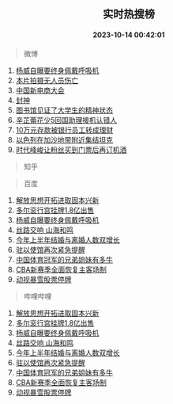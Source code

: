 <div align="center"><h2>实时热搜榜</h2><h4>2023-10-14 00:42:01</h4></div>

> 微博  

1. [杨威自曝要终身佩戴呼吸机](https://s.weibo.com/weibo?q=%23%E6%9D%A8%E5%A8%81%E8%87%AA%E6%9B%9D%E8%A6%81%E7%BB%88%E8%BA%AB%E4%BD%A9%E6%88%B4%E5%91%BC%E5%90%B8%E6%9C%BA%23&t=31&band_rank=1&Refer=top)<br />
2. [本片拍摄无人员伤亡](https://s.weibo.com/weibo?q=%23%E6%9C%AC%E7%89%87%E6%8B%8D%E6%91%84%E6%97%A0%E4%BA%BA%E5%91%98%E4%BC%A4%E4%BA%A1%23&t=31&band_rank=2&Refer=top)<br />
3. [中国新电商大会](https://s.weibo.com/weibo?q=%23%E4%B8%AD%E5%9B%BD%E6%96%B0%E7%94%B5%E5%95%86%E5%A4%A7%E4%BC%9A%23&t=31&band_rank=3&Refer=top)<br />
4. [封神](https://s.weibo.com/weibo?q=%E5%B0%81%E7%A5%9E&t=31&band_rank=4&Refer=top)<br />
5. [图书馆见证了大学生的精神状态](https://s.weibo.com/weibo?q=%E5%9B%BE%E4%B9%A6%E9%A6%86%E8%A7%81%E8%AF%81%E4%BA%86%E5%A4%A7%E5%AD%A6%E7%94%9F%E7%9A%84%E7%B2%BE%E7%A5%9E%E7%8A%B6%E6%80%81&t=31&band_rank=5&Refer=top)<br />
6. [辛芷蕾花少5回国助理接机认错人](https://s.weibo.com/weibo?q=%23%E8%BE%9B%E8%8A%B7%E8%95%BE%E8%8A%B1%E5%B0%915%E5%9B%9E%E5%9B%BD%E5%8A%A9%E7%90%86%E6%8E%A5%E6%9C%BA%E8%AE%A4%E9%94%99%E4%BA%BA%23&t=31&band_rank=6&Refer=top)<br />
7. [10万元存款被银行员工转成理财](https://s.weibo.com/weibo?q=%2310%E4%B8%87%E5%85%83%E5%AD%98%E6%AC%BE%E8%A2%AB%E9%93%B6%E8%A1%8C%E5%91%98%E5%B7%A5%E8%BD%AC%E6%88%90%E7%90%86%E8%B4%A2%23&t=31&band_rank=7&Refer=top)<br />
8. [以色列在加沙地带附近集结坦克](https://s.weibo.com/weibo?q=%23%E4%BB%A5%E8%89%B2%E5%88%97%E5%9C%A8%E5%8A%A0%E6%B2%99%E5%9C%B0%E5%B8%A6%E9%99%84%E8%BF%91%E9%9B%86%E7%BB%93%E5%9D%A6%E5%85%8B%23&t=31&band_rank=8&Refer=top)<br />
9. [时代峰峻让粉丝买到门票后再订机酒](https://s.weibo.com/weibo?q=%23%E6%97%B6%E4%BB%A3%E5%B3%B0%E5%B3%BB%E8%AE%A9%E7%B2%89%E4%B8%9D%E4%B9%B0%E5%88%B0%E9%97%A8%E7%A5%A8%E5%90%8E%E5%86%8D%E8%AE%A2%E6%9C%BA%E9%85%92%23&t=31&band_rank=9&Refer=top)<br />

> 知乎  


> 百度  

1. [解放思想开拓进取固本兴新](https://www.baidu.com/s?wd=%E8%A7%A3%E6%94%BE%E6%80%9D%E6%83%B3%E5%BC%80%E6%8B%93%E8%BF%9B%E5%8F%96%E5%9B%BA%E6%9C%AC%E5%85%B4%E6%96%B0&sa=fyb_news&rsv_dl=fyb_news)<br />
2. [多尔衮行宫挂牌1.8亿出售](https://www.baidu.com/s?wd=%E5%A4%9A%E5%B0%94%E8%A1%AE%E8%A1%8C%E5%AE%AB%E6%8C%82%E7%89%8C1.8%E4%BA%BF%E5%87%BA%E5%94%AE&sa=fyb_news&rsv_dl=fyb_news)<br />
3. [杨威自曝要终身佩戴呼吸机](https://www.baidu.com/s?wd=%E6%9D%A8%E5%A8%81%E8%87%AA%E6%9B%9D%E8%A6%81%E7%BB%88%E8%BA%AB%E4%BD%A9%E6%88%B4%E5%91%BC%E5%90%B8%E6%9C%BA&sa=fyb_news&rsv_dl=fyb_news)<br />
4. [丝路交响 山海和鸣](https://www.baidu.com/s?wd=%E4%B8%9D%E8%B7%AF%E4%BA%A4%E5%93%8D+%E5%B1%B1%E6%B5%B7%E5%92%8C%E9%B8%A3&sa=fyb_news&rsv_dl=fyb_news)<br />
5. [今年上半年结婚与离婚人数双增长](https://www.baidu.com/s?wd=%E4%BB%8A%E5%B9%B4%E4%B8%8A%E5%8D%8A%E5%B9%B4%E7%BB%93%E5%A9%9A%E4%B8%8E%E7%A6%BB%E5%A9%9A%E4%BA%BA%E6%95%B0%E5%8F%8C%E5%A2%9E%E9%95%BF&sa=fyb_news&rsv_dl=fyb_news)<br />
6. [驻以使馆再次紧急提醒](https://www.baidu.com/s?wd=%E9%A9%BB%E4%BB%A5%E4%BD%BF%E9%A6%86%E5%86%8D%E6%AC%A1%E7%B4%A7%E6%80%A5%E6%8F%90%E9%86%92&sa=fyb_news&rsv_dl=fyb_news)<br />
7. [中国体育冠军的兄弟姐妹有多牛](https://www.baidu.com/s?wd=%E4%B8%AD%E5%9B%BD%E4%BD%93%E8%82%B2%E5%86%A0%E5%86%9B%E7%9A%84%E5%85%84%E5%BC%9F%E5%A7%90%E5%A6%B9%E6%9C%89%E5%A4%9A%E7%89%9B&sa=fyb_news&rsv_dl=fyb_news)<br />
8. [CBA新赛季全面恢复主客场制](https://www.baidu.com/s?wd=CBA%E6%96%B0%E8%B5%9B%E5%AD%A3%E5%85%A8%E9%9D%A2%E6%81%A2%E5%A4%8D%E4%B8%BB%E5%AE%A2%E5%9C%BA%E5%88%B6&sa=fyb_news&rsv_dl=fyb_news)<br />
9. [动视暴雪股票停牌](https://www.baidu.com/s?wd=%E5%8A%A8%E8%A7%86%E6%9A%B4%E9%9B%AA%E8%82%A1%E7%A5%A8%E5%81%9C%E7%89%8C&sa=fyb_news&rsv_dl=fyb_news)<br />

> 哔哩哔哩  

1. [解放思想开拓进取固本兴新](https://www.baidu.com/s?wd=%E8%A7%A3%E6%94%BE%E6%80%9D%E6%83%B3%E5%BC%80%E6%8B%93%E8%BF%9B%E5%8F%96%E5%9B%BA%E6%9C%AC%E5%85%B4%E6%96%B0&sa=fyb_news&rsv_dl=fyb_news)<br />
2. [多尔衮行宫挂牌1.8亿出售](https://www.baidu.com/s?wd=%E5%A4%9A%E5%B0%94%E8%A1%AE%E8%A1%8C%E5%AE%AB%E6%8C%82%E7%89%8C1.8%E4%BA%BF%E5%87%BA%E5%94%AE&sa=fyb_news&rsv_dl=fyb_news)<br />
3. [杨威自曝要终身佩戴呼吸机](https://www.baidu.com/s?wd=%E6%9D%A8%E5%A8%81%E8%87%AA%E6%9B%9D%E8%A6%81%E7%BB%88%E8%BA%AB%E4%BD%A9%E6%88%B4%E5%91%BC%E5%90%B8%E6%9C%BA&sa=fyb_news&rsv_dl=fyb_news)<br />
4. [丝路交响 山海和鸣](https://www.baidu.com/s?wd=%E4%B8%9D%E8%B7%AF%E4%BA%A4%E5%93%8D+%E5%B1%B1%E6%B5%B7%E5%92%8C%E9%B8%A3&sa=fyb_news&rsv_dl=fyb_news)<br />
5. [今年上半年结婚与离婚人数双增长](https://www.baidu.com/s?wd=%E4%BB%8A%E5%B9%B4%E4%B8%8A%E5%8D%8A%E5%B9%B4%E7%BB%93%E5%A9%9A%E4%B8%8E%E7%A6%BB%E5%A9%9A%E4%BA%BA%E6%95%B0%E5%8F%8C%E5%A2%9E%E9%95%BF&sa=fyb_news&rsv_dl=fyb_news)<br />
6. [驻以使馆再次紧急提醒](https://www.baidu.com/s?wd=%E9%A9%BB%E4%BB%A5%E4%BD%BF%E9%A6%86%E5%86%8D%E6%AC%A1%E7%B4%A7%E6%80%A5%E6%8F%90%E9%86%92&sa=fyb_news&rsv_dl=fyb_news)<br />
7. [中国体育冠军的兄弟姐妹有多牛](https://www.baidu.com/s?wd=%E4%B8%AD%E5%9B%BD%E4%BD%93%E8%82%B2%E5%86%A0%E5%86%9B%E7%9A%84%E5%85%84%E5%BC%9F%E5%A7%90%E5%A6%B9%E6%9C%89%E5%A4%9A%E7%89%9B&sa=fyb_news&rsv_dl=fyb_news)<br />
8. [CBA新赛季全面恢复主客场制](https://www.baidu.com/s?wd=CBA%E6%96%B0%E8%B5%9B%E5%AD%A3%E5%85%A8%E9%9D%A2%E6%81%A2%E5%A4%8D%E4%B8%BB%E5%AE%A2%E5%9C%BA%E5%88%B6&sa=fyb_news&rsv_dl=fyb_news)<br />
9. [动视暴雪股票停牌](https://www.baidu.com/s?wd=%E5%8A%A8%E8%A7%86%E6%9A%B4%E9%9B%AA%E8%82%A1%E7%A5%A8%E5%81%9C%E7%89%8C&sa=fyb_news&rsv_dl=fyb_news)<br />
